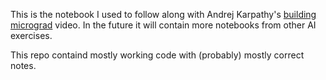 This is the notebook I used to follow along with Andrej Karpathy's [building micrograd](https://www.youtube.com/watch?v=VMj-3S1tku0&list=PLAqhIrjkxbuWI23v9cThsA9GvCAUhRvKZ) video. In the future it will contain more notebooks from other AI exercises.

This repo containd mostly working code with (probably) mostly correct notes.